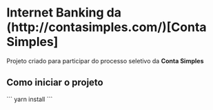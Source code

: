 <h1>Internet Banking da (http://contasimples.com/)[Conta Simples]</h1>
Projeto criado para participar do processo seletivo da <b>Conta Simples</b>

<h2>Como iniciar o projeto</h2>
```
yarn install
```


